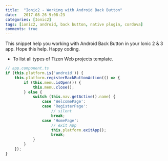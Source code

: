 ```yaml
---
title:  "Ionic2 - Working with Android Back Button"
date:   2017-08-26 9:08:23
categories: [Ionic2]
tags: [ionic2, android, back button, native plugin, cordova]
comments: true
---
```


This snippet help you working with Android Back Button in your Ionic 2 & 3 app. Hope this help. Happy coding.

- To list all types of Tizen Web projects template.

```javascript
// app.component.ts
if (this.platform.is('android')) {
    this.platform.registerBackButtonAction(() => {
        if (this.menu.isOpen()) {
            this.menu.close();
        } else {
            switch (this.nav.getActive().name) {
                case 'WelcomePage':
                case 'RegisterPage':
                    // silent
                    break;
                case 'HomePage':
                    // exit App
                    this.platform.exitApp();
                    break;
            }
        }
    });
}
```